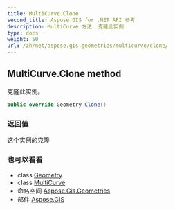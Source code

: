 ```yaml
---
title: MultiCurve.Clone
second_title: Aspose.GIS for .NET API 参考
description: MultiCurve 方法. 克隆此实例
type: docs
weight: 50
url: /zh/net/aspose.gis.geometries/multicurve/clone/
---
```

## MultiCurve.Clone method

克隆此实例。

```csharp
public override Geometry Clone()
```

### 返回值

这个实例的克隆

### 也可以看看

* class [Geometry](../../geometry/)
* class [MultiCurve](../)
* 命名空间 [Aspose.Gis.Geometries](../../multicurve/)
* 部件 [Aspose.GIS](../../../)


